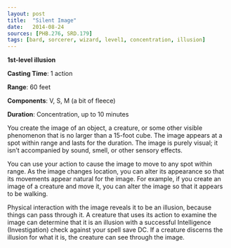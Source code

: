 ```yaml
---
layout: post
title:  "Silent Image"
date:   2014-08-24
sources: [PHB.276, SRD.179]
tags: [bard, sorcerer, wizard, level1, concentration, illusion]
---
```


**1st-level illusion**

**Casting Time**: 1 action

**Range**: 60 feet

**Components**: V, S, M (a bit of fleece)

**Duration**: Concentration, up to 10 minutes

You create the image of an object, a creature, or some other visible phenomenon that is no larger than a 15-foot cube. The image appears at a spot within range and lasts for the duration. The image is purely visual; it isn’t accompanied by sound, smell, or other sensory effects. 

You can use your action to cause the image to move to any spot within range. As the image changes location, you can alter its appearance so that its movements appear natural for the image. For example, if you create an image of a creature and move it, you can alter the image so that it appears to be walking.

Physical interaction with the image reveals it to be an illusion, because things can pass through it. A creature that uses its action to examine the image can determine that it is an illusion with a successful Intelligence (Investigation) check against your spell save DC. If a creature discerns the illusion for what it is, the creature can see through the image.
